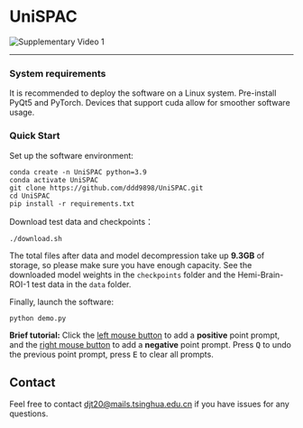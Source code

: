 # UniSPAC

![Supplementary Video 1](./data/Supplementary_Video_1.gif)



***
### System requirements

It is recommended to deploy the software on a Linux system. Pre-install PyQt5 and PyTorch. Devices that support cuda allow for smoother software usage. 

### Quick Start

Set up the software environment:

```shell
conda create -n UniSPAC python=3.9
conda activate UniSPAC
git clone https://github.com/ddd9898/UniSPAC.git
cd UniSPAC
pip install -r requirements.txt
```

Download test data and checkpoints：

```shell
./download.sh
```

The total files after data and model decompression take up **9.3GB** of storage, so please make sure you have enough capacity. See the downloaded model weights in the `checkpoints` folder and the Hemi-Brain-ROI-1 test data in the `data` folder. 

Finally, launch the software:

```shell
python demo.py
```

**Brief tutorial:** Click the <u>left mouse button</u> to add a **positive** point prompt, and the <u>right mouse button</u> to add a **negative** point prompt. Press <kbd>Q</kbd> to undo the previous point prompt, press <kbd>E</kbd> to clear all prompts.

## Contact


Feel free to contact djt20@mails.tsinghua.edu.cn if you have issues for any questions.